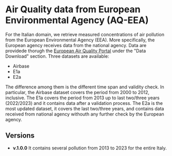 # Air Quality data from European Environmental Agency (AQ-EEA)

For the Italian domain, we retrieve measured concentrations of air pollution from the European Environmental Agency (EEA). More specifically, the European agency receives data from the national agency. Data are providede thorugh the [European Air Quality Portal](https://aqportal.discomap.eea.europa.eu/) under the "Data Download" section. Three datasets are available: 
- Airbase
- E1a
- E2a

The difference among them is the different time span and validity check. In particular, the Airbase dataset covers the period from 2000 to 2012, inclusive. The E1a covers the period from 2013 up to last two/three years (2022/2023) and it contains data after a validation process. The E2a is the most updated dataset, it covers the last two/three years, and contains data received from national agency withouth any further check by the European agency.

## Versions

- **v.1.0.0** It contains several pollution from 2013 to 2023 for the entire Italy.
